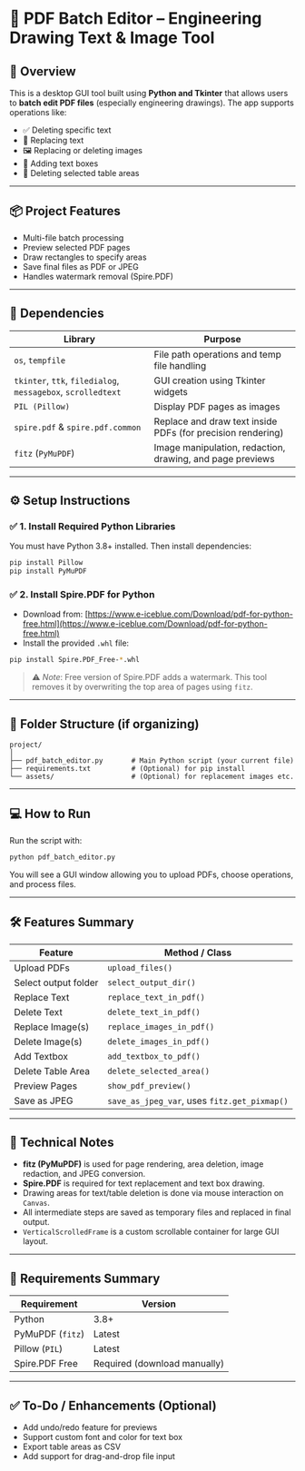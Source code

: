 
# 📝 PDF Batch Editor – Engineering Drawing Text & Image Tool

## 📌 Overview

This is a desktop GUI tool built using **Python and Tkinter** that allows users to **batch edit PDF files** (especially engineering drawings). The app supports operations like:

- ✅ Deleting specific text
- 🔁 Replacing text
- 🖼️ Replacing or deleting images
- 🧾 Adding text boxes
- 🧽 Deleting selected table areas

---

## 📦 Project Features

- Multi-file batch processing
- Preview selected PDF pages
- Draw rectangles to specify areas
- Save final files as PDF or JPEG
- Handles watermark removal (Spire.PDF)

---

## 🧾 Dependencies

| Library | Purpose |
|--------|---------|
| `os`, `tempfile` | File path operations and temp file handling |
| `tkinter`, `ttk`, `filedialog`, `messagebox`, `scrolledtext` | GUI creation using Tkinter widgets |
| `PIL (Pillow)` | Display PDF pages as images |
| `spire.pdf` & `spire.pdf.common` | Replace and draw text inside PDFs (for precision rendering) |
| `fitz` (`PyMuPDF`) | Image manipulation, redaction, drawing, and page previews |

---

## ⚙️ Setup Instructions

### ✅ 1. Install Required Python Libraries

You must have Python 3.8+ installed. Then install dependencies:

```bash
pip install Pillow
pip install PyMuPDF
```

### ✅ 2. Install Spire.PDF for Python

- Download from: [https://www.e-iceblue.com/Download/pdf-for-python-free.html](https://www.e-iceblue.com/Download/pdf-for-python-free.html)
- Install the provided `.whl` file:

```bash
pip install Spire.PDF_Free-*.whl
```

> ⚠️ *Note*: Free version of Spire.PDF adds a watermark. This tool removes it by overwriting the top area of pages using `fitz`.

---

## 📂 Folder Structure (if organizing)

```
project/
│
├── pdf_batch_editor.py       # Main Python script (your current file)
├── requirements.txt          # (Optional) for pip install
└── assets/                   # (Optional) for replacement images etc.
```

---

## 💻 How to Run

Run the script with:

```bash
python pdf_batch_editor.py
```

You will see a GUI window allowing you to upload PDFs, choose operations, and process files.

---

## 🛠 Features Summary

| Feature | Method / Class |
|--------|----------------|
| Upload PDFs | `upload_files()` |
| Select output folder | `select_output_dir()` |
| Replace Text | `replace_text_in_pdf()` |
| Delete Text | `delete_text_in_pdf()` |
| Replace Image(s) | `replace_images_in_pdf()` |
| Delete Image(s) | `delete_images_in_pdf()` |
| Add Textbox | `add_textbox_to_pdf()` |
| Delete Table Area | `delete_selected_area()` |
| Preview Pages | `show_pdf_preview()` |
| Save as JPEG | `save_as_jpeg_var`, uses `fitz.get_pixmap()` |

---

## 🧠 Technical Notes

- **fitz (PyMuPDF)** is used for page rendering, area deletion, image redaction, and JPEG conversion.
- **Spire.PDF** is required for text replacement and text box drawing.
- Drawing areas for text/table deletion is done via mouse interaction on `Canvas`.
- All intermediate steps are saved as temporary files and replaced in final output.
- `VerticalScrolledFrame` is a custom scrollable container for large GUI layout.

---

## 📌 Requirements Summary

| Requirement | Version |
|-------------|---------|
| Python | 3.8+ |
| PyMuPDF (`fitz`) | Latest |
| Pillow (`PIL`) | Latest |
| Spire.PDF Free | Required (download manually) |

---

## ✅ To-Do / Enhancements (Optional)

- Add undo/redo feature for previews
- Support custom font and color for text box
- Export table areas as CSV
- Add support for drag-and-drop file input
